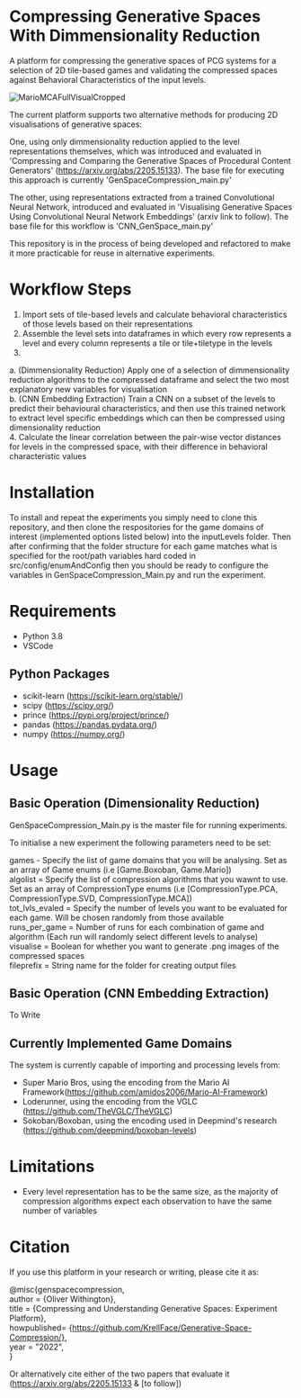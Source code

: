 # Compressing Generative Spaces With Dimmensionality Reduction

A platform for compressing the generative spaces of PCG systems for a selection of 2D tile-based games and validating the compressed spaces against Behavioral Characteristics of the input levels.

![MarioMCAFullVisualCropped](https://user-images.githubusercontent.com/16071406/161237863-cb730510-34e8-47de-a30b-f0e2f47863ef.png)

The current platform supports two alternative methods for producing 2D visualisations of generative spaces: 

One, using only dimmensionality reduction applied to the level representations themselves, which was introduced and evaluated in 'Compressing and Comparing the Generative Spaces of Procedural Content Generators' (https://arxiv.org/abs/2205.15133). The base file for executing this approach is currently 'GenSpaceCompression_main.py'

The other, using representations extracted from a trained Convolutional Neural Network, introduced and evaluated in 'Visualising Generative Spaces Using Convolutional Neural Network Embeddings' (arxiv link to follow). The base file for this workflow is 'CNN_GenSpace_main.py'

This repository is in the process of being developed and refactored to make it more practicable for reuse in alternative experiments.

# Workflow Steps

1. Import sets of tile-based levels and calculate behavioral characteristics of those levels based on their representations
2. Assemble the level sets into dataframes in which every row represents a level and every column represents a tile or tile+tiletype in the levels  
3.  
  a. (Dimmensionality Reduction) Apply one of a selection of dimmensionality reduction algorithms to the compressed dataframe and select the two most explanatory new variables for visualisation  
  b. (CNN Embedding Extraction) Train a CNN on a subset of the levels to predict their behavioural characteristics, and then use this trained network to extract level specific embeddings which can then be compressed using dimensionality reduction  
4. Calculate the linear correlation between the pair-wise vector distances for levels in the compressed space, with their difference in behavioral characteristic values

# Installation

To install and repeat the experiments you simply need to clone this repository, and then clone the respositories for the game domains of interest (implemented options listed below) into the inputLevels folder. Then after confirming that the folder structure for each game matches what is specified for the root/path variables hard coded in src/config/enumAndConfig then you should be ready to configure the variables in GenSpaceCompression_Main.py and run the experiment.

# Requirements

- Python 3.8
- VSCode

## Python Packages
- scikit-learn (https://scikit-learn.org/stable/) 
- scipy (https://scipy.org/)
- prince (https://pypi.org/project/prince/)
- pandas (https://pandas.pydata.org/)
- numpy (https://numpy.org/)


# Usage 

## Basic Operation (Dimensionality Reduction)

GenSpaceCompression_Main.py is the master file for running experiments.

To initialise a new experiment the following parameters need to be set:

games - Specify the list of game domains that you will be analysing. Set as an array of Game enums (i.e [Game.Boxoban, Game.Mario])  
algolist = Specify the list of compression algorithms that you wawnt to use. Set as an array of CompressionType enums (i.e [CompressionType.PCA, CompressionType.SVD, CompressionType.MCA])  
tot_lvls_evaled = Specify the number of levels you want to be evaluated for each game. Will be chosen randomly from those available  
runs_per_game = Number of runs for each combination of game and algorithm (Each run will randomly select different levels to analyse)  
visualise = Boolean for whether you want to generate .png images of the compressed spaces  
fileprefix =  String name for the folder for creating output files  

## Basic Operation (CNN Embedding Extraction)

To Write

## Currently Implemented Game Domains

The system is currently capable of importing and processing levels from:
- Super Mario Bros, using the encoding from the Mario AI Framework(https://github.com/amidos2006/Mario-AI-Framework)
- Loderunner, using the encoding from the VGLC (https://github.com/TheVGLC/TheVGLC)
- Sokoban/Boxoban, using the encoding used in Deepmind's research (https://github.com/deepmind/boxoban-levels)


# Limitations

- Every level representation has to be the same size, as the majority of compression algorithms expect each observation to have the same number of variables 


# Citation

If you use this platform in your research or writing, please cite it as:

@misc{genspacecompression,  
author = {Oliver Withington},  
title = {Compressing and Understanding Generative Spaces: Experiment Platform},  
howpublished= {https://github.com/KrellFace/Generative-Space-Compression/},  
year = "2022",  
}

Or alternatively cite either of the two papers that evaluate it (https://arxiv.org/abs/2205.15133 & [to follow])
